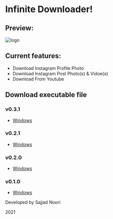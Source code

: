 # Infinite Downloader!

## Preview:

![logo](https://s21.picofile.com/file/8442423850/downloader.PNG)

## Current features:

* Download Instagram Profile Photo
* Download Instagram Post Photo(s) & Vidoe(s)
* Download From Youtube

## Download executable file

### v0.3.1
* [Windows](https://mega.nz/file/0VE1QKSI#li84xMfEVzOw1FdVkkTdheDQei6JKndVyN69QwrKIYc)

### v0.2.1
* [Windows](https://mega.nz/file/lF0VxQ6A#Q5-xmyAmszH6HvckytrMxCwCpLlvfl5-5CllJD-sVjk)

### v0.2.0
* [Windows](https://mega.nz/file/5F1TzKRY#5Ah1s30yEWt_jsAdcELnotkydgY97NC_gXCO4YcA_r0)

### v0.1.0
* [Windows](https://mega.nz/file/lY8gECzQ#pYwCTeV_y06LniIcK11mRXMa3gRf6gD1QrbzdBrsPY4)

Developed by Sajjad Noori

2021
